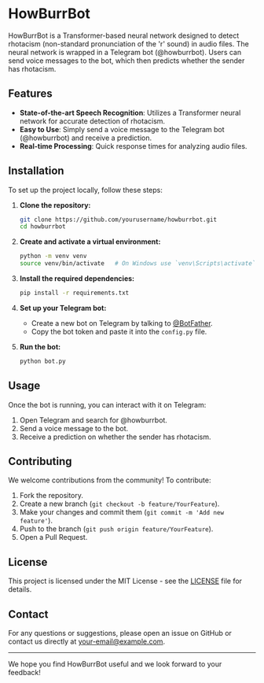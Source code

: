 # HowBurrBot

HowBurrBot is a Transformer-based neural network designed to detect rhotacism (non-standard pronunciation of the 'r' sound) in audio files. The neural network is wrapped in a Telegram bot (@howburrbot). Users can send voice messages to the bot, which then predicts whether the sender has rhotacism.

## Features

- **State-of-the-art Speech Recognition**: Utilizes a Transformer neural network for accurate detection of rhotacism.
- **Easy to Use**: Simply send a voice message to the Telegram bot (@howburrbot) and receive a prediction.
- **Real-time Processing**: Quick response times for analyzing audio files.

## Installation

To set up the project locally, follow these steps:

1. **Clone the repository:**
    ```bash
    git clone https://github.com/yourusername/howburrbot.git
    cd howburrbot
    ```

2. **Create and activate a virtual environment:**
    ```bash
    python -m venv venv
    source venv/bin/activate   # On Windows use `venv\Scripts\activate`
    ```

3. **Install the required dependencies:**
    ```bash
    pip install -r requirements.txt
    ```

4. **Set up your Telegram bot:**
    - Create a new bot on Telegram by talking to [@BotFather](https://t.me/BotFather).
    - Copy the bot token and paste it into the `config.py` file.

5. **Run the bot:**
    ```bash
    python bot.py
    ```

## Usage

Once the bot is running, you can interact with it on Telegram:

1. Open Telegram and search for @howburrbot.
2. Send a voice message to the bot.
3. Receive a prediction on whether the sender has rhotacism.

## Contributing

We welcome contributions from the community! To contribute:

1. Fork the repository.
2. Create a new branch (`git checkout -b feature/YourFeature`).
3. Make your changes and commit them (`git commit -m 'Add new feature'`).
4. Push to the branch (`git push origin feature/YourFeature`).
5. Open a Pull Request.

## License

This project is licensed under the MIT License - see the [LICENSE](LICENSE) file for details.

## Contact

For any questions or suggestions, please open an issue on GitHub or contact us directly at [your-email@example.com](mailto:your-email@example.com).

---

We hope you find HowBurrBot useful and we look forward to your feedback!
